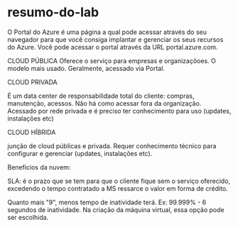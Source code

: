 # resumo-do-lab

O Portal do Azure é uma página a qual pode acessar através do seu navegador para que você consiga implantar e gerenciar os seus recursos do Azure. Você pode acessar o portal através da URL portal.azure.com.


CLOUD PÚBLICA
Oferece o serviço para empresas e organizaçõoes.
O modelo mais usado.
Geralmente, acessado via Portal.


CLOUD PRIVADA

É um data center de responsabilidade total do cliente: compras, manutenção, acessos.
Não há como acessar fora da organização.
Acessado por rede privada e é preciso ter conhecimento para uso (updates, instalações etc)

CLOUD HÍBRIDA

junção de cloud públicas e privada.
Requer conhecimento técnico para configurar e gerenciar (updates, instalações etc).



Beneficios da nuvem:

SLA: é o prazo que se tem para que o cliente fique sem o serviço oferecido, excedendo o tempo contratado a MS ressarce o valor em forma de crédito.

Quanto mais "9", menos tempo de inatividade terá.
Ex: 99.999% - 6 segundos de inatividade. Na criação da máquina virtual, essa opção pode ser escolhida.


